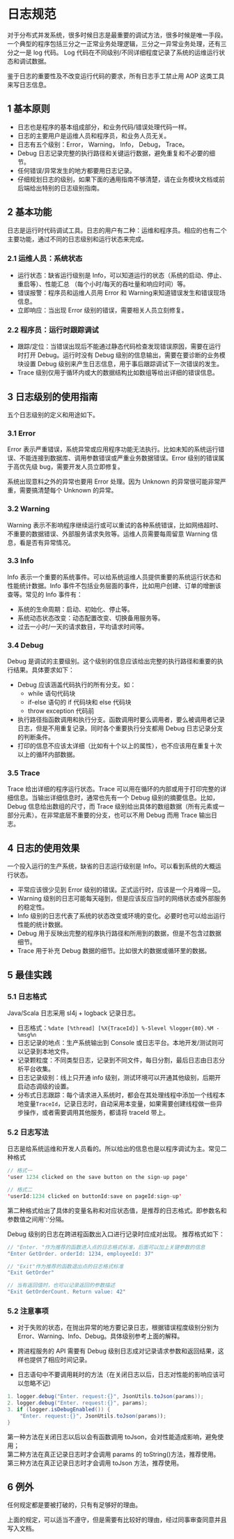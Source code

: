 # 日志规范

对于分布式并发系统，很多时候日志是最重要的调试方法，很多时候是唯一手段。一个典型的程序包括三分之一正常业务处理逻辑，三分之一异常业务处理，还有三分之一是 log 代码。 Log 代码在不同级别/不同详细程度记录了系统的运维运行状态和调试数据。

鉴于日志的重要性及不改变运行代码的要求，所有日志手工禁止用 AOP 这类工具来写日志信息。

## 1 基本原则

- 日志也是程序的基本组成部分，和业务代码/错误处理代码一样。
- 日志的主要用户是运维人员和程序员，和业务人员无关。
- 日志有五个级别：Error， Warning， Info， Debug， Trace。
- Debug 日志记录完整的执行路径和关键运行数据，避免重复和不必要的细节。
- 任何错误/异常发生的地方都要用日志记录。
- 仔细规划日志的级别，如果下面的通用指南不够清楚，请在业务模块文档或前后端给出特别的日志级别指南。

## 2 基本功能

日志是运行时代码调试工具。日志的用户有二种：运维和程序员。相应的也有二个主要功能，通过不同的日志级别和运行状态来完成。

### 2.1 运维人员：系统状态

- 运行状态：缺省运行级别是 Info，可以知道运行的状态（系统的启动、停止、重启等）、性能汇总 （每个小时/每天的吞吐量和响应时间）等。
- 错误报警：程序员和运维人员用 Error 和 Warning来知道错误发生和错误现场信息。
- 立即响应：当出现 Error 级别的错误，需要相关人员立刻修复。

### 2.2 程序员：运行时跟踪调试

- 跟踪/定位：当错误出现后不能通过静态代码检查发现错误原因，需要在运行时打开 Debug。运行时没有 Debug 级别的信息输出，需要在要诊断的业务模块设置 Debug 级别来产生日志信息，用于事后跟踪调试下一次错误的发生。
- Trace 级别仅用于循环内或大的数据结构比如数组等给出详细的错误信息。

## 3 日志级别的使用指南

五个日志级别的定义和用途如下。

### 3.1 Error

Error 表示严重错误，系统异常或应用程序功能无法执行。比如未知的系统运行错误、不能连接到数据库、调用参数错误或严重业务数据错误。Error 级别的错误属于高优先级 bug，需要开发人员立即修复。

系统出现意料之外的异常也要用 Error 处理。因为 Unknown 的异常很可能非常严重，需要搞清楚每个 Unknown 的异常。

### 3.2 Warning

Warning 表示不影响程序继续运行或可以重试的各种系统错误，比如网络超时、不重要的数据错误、外部服务请求失败等。运维人员需要每周留意 Warning 信息，看是否有异常情况。

### 3.3 Info

Info 表示一个重要的系统事件。可以给系统运维人员提供重要的系统运行状态和性能统计数据。Info 事件不包括业务层面的事件，比如用户创建、订单的增删该查等。常见的 Info 事件有：

- 系统的生命周期：启动、初始化、停止等。
- 系统动态状态改变：动态配置改变、切换备用服务等。
- 过去一小时/一天的请求数目，平均请求时间等。

### 3.4 Debug

Debug 是调试的主要级别。这个级别的信息应该给出完整的执行路径和重要的执行结果。具体要求如下：

- Debug 应该涵盖代码执行的所有分支。如：
  - while 语句代码块
  - if-else 语句的 if 代码块和 else 代码块
  - throw exception 代码前
- 执行路径指函数调用和执行分支。函数调用时要么调用者，要么被调用者记录日志，但是不用重复记录。同时各个重要执行分支都用 Debug 日志记录分支的判断条件。
- 打印的信息不应该太详细（比如有十个以上的属性），也不应该用在重复十次以上的循环内部数据。

### 3.5 Trace

Trace 给出详细的程序运行状态。Trace 可以用在循环的内部或用于打印完整的详细信息。当输出详细信息时，通常也先有一个 Debug 级别的摘要信息。比如，Debug 信息给出数组的尺寸，而 Trace 级别给出具体的数组数据（所有元素或一部分元素）。在非常底层不重要的分支，也可以不用 Debug 而用 Trace 输出日志。

## 4 日志的使用效果

一个投入运行的生产系统，缺省的日志运行级别是 Info。可以看到系统的大概运行状态。

- 平常应该很少见到 Error 级别的错误。正式运行时，应该是一个月难得一见。
- Warning 级别的日志可能每天碰到，但是应该反应当时的网络状态或外部服务的稳定性。
- Info 级别的日志代表了系统的状态改变或环境的变化。必要时也可以给出运行性能的统计数据。
- Debug 用于反映出完整的程序执行路径和所用到的数据，但是不包含过数据细节。
- Trace 用于补充 Debug 数据的细节。比如很大的数据或循环里的数据。

## 5 最佳实践

### 5.1 日志格式

Java/Scala 日志采用 sl4j + logback 记录日志。

- 日志格式：`%date [%thread] [%X{TraceId}] %-5level %logger{80}.%M - %msg%n`
- 日志记录的地点：生产系统输出到 Console 或日志平台。本地开发/测试则可以记录到本地文件。
- 记录颗粒度：不同类型日志，记录到不同文件，每日分割，最后日志由日志分析平台收集。
- 日志记录级别：线上只开通 info 级别，测试环境可以开通其他级别，后期开启动态调级的设置。
- 分布式日志跟踪：每个请求进入系统时，都会在其处理线程中添加一个线程本地变量`TraceId`，记录日志时，自动采用本变量，如果需要创建线程做一些异步操作，或者需要调用其他服务，都请将 traceId 带上。

### 5.2 日志写法

日志是给系统运维和开发人员看的。所以给出的信息也是以程序调试为主。常见二种格式

```java
// 格式一
'user 1234 clicked on the save button on the sign-up page'

// 格式二
'userId:1234 clicked on buttonId:save on pageId:sign-up'
```

第二种格式给出了具体的变量名称和对应状态值，是推荐的日志格式。即参数名和参数值之间用':'分隔。

Debug 级别的日志在跨进程函数出入口进行记录时应成对出现。 推荐格式如下：

```java
// "Enter. "作为推荐的函数进入点的日志格式标准，后面可以加上关键参数的信息
"Enter GetOrder. orderId: 1234, employeeId: 37"

// "Exit"作为推荐的函数退出点的日志格式标准
"Exit GetOrder"

// 当有返回值时，也可以记录返回的参数描述
"Exit GetOrderCount. Return value: 42"
```

### 5.2 注意事项

- 对于失败的状态，在抛出异常的地方要记录日志，根据错误程度级别分别为 Error、Warning、Info、Debug。具体级别参考上面的解释。

- 跨进程服务的 API 需要有 Debug 级别日志成对记录请求参数和返回结果，这样也提供了相应时间记录。

- 日志语句中不要调用耗时的方法（在关闭日志以后，日志对性能的影响应该可以忽略不记）

```java
1. logger.debug("Enter. request:{}", JsonUtils.toJson(params));
2. logger.debug("Enter. request:{}", params);
3. if (logger.isDebugEnabled()) {
    "Enter. request:{}", JsonUtils.toJson(params));
}
```

第一种方法在关闭日志以后以会有函数调用 toJson，会对性能造成影响，避免使用；  
第二种方法在真正记录日志时才会调用 params 的 toString()方法，推荐使用。
第三种方法在真正记录日志时才会调用 toJson 方法，推荐使用。

## 6 例外

任何规定都是要被打破的，只有有足够好的理由。

上面的规定，可以适当不遵守，但是需要有比较好的理由，经过同事审查同意并且写入文档。
